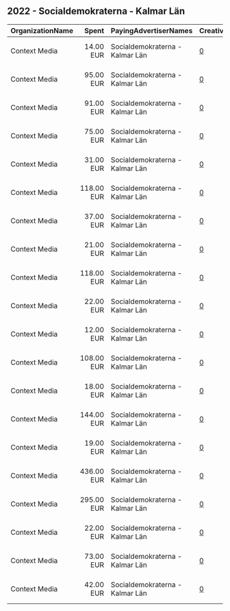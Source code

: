 ## 2022 - Socialdemokraterna - Kalmar Län 
|OrganizationName|Spent|PayingAdvertiserNames|CreativeUrls|Impressions|Genders|AgeBrackets|CountryCodes|BillingAddresses|CandidateBallotInformation|
|:---|---:|:---|:---|---:|:---|:---|:---|:---|:---|
|Context Media|14.00 EUR|Socialdemokraterna - Kalmar Län|[0](https://www.snap.com/political-ads/asset/7fa5d2b35d870cc61e172e95ad1bc91313fb6e842c36c934df39cbf0e7c11900?mediaType=mp4)|2,837||18+|sweden|"Västra Norrlandsgatan 7 ,UMEÅ,90327,SE"||
|Context Media|95.00 EUR|Socialdemokraterna - Kalmar Län|[0](https://www.snap.com/political-ads/asset/9eadc003a70ef9087c5a50ae1bc8fec912d31be992c7af912452825a0fbd48c3?mediaType=mp4)|32,077||17+|sweden|"Västra Norrlandsgatan 7 ,UMEÅ,90327,SE"||
|Context Media|91.00 EUR|Socialdemokraterna - Kalmar Län|[0](https://www.snap.com/political-ads/asset/ef05dbbdfa31bc6d7a2e604fc735d4cb56ca584e77cd074a35c3f965f4136e33?mediaType=mp4)|16,315||18+|sweden|"Västra Norrlandsgatan 7 ,UMEÅ,90327,SE"||
|Context Media|75.00 EUR|Socialdemokraterna - Kalmar Län|[0](https://www.snap.com/political-ads/asset/7fa5d2b35d870cc61e172e95ad1bc91313fb6e842c36c934df39cbf0e7c11900?mediaType=mp4)|12,510||18+|sweden|"Västra Norrlandsgatan 7 ,UMEÅ,90327,SE"||
|Context Media|31.00 EUR|Socialdemokraterna - Kalmar Län|[0](https://www.snap.com/political-ads/asset/adae4ac32b136c9a332a9f1e54b5ed0e6abdcf987a3732450739a095d155e7d9?mediaType=mp4)|12,254||17+|sweden|"Västra Norrlandsgatan 7 ,UMEÅ,90327,SE"||
|Context Media|118.00 EUR|Socialdemokraterna - Kalmar Län|[0](https://www.snap.com/political-ads/asset/7e99959485a61631cbf6032aa0f0804a2e12e8d9504359d85abc54f75d6acfee?mediaType=mp4)|23,070||18+|sweden|"Västra Norrlandsgatan 7 ,UMEÅ,90327,SE"||
|Context Media|37.00 EUR|Socialdemokraterna - Kalmar Län|[0](https://www.snap.com/political-ads/asset/4e46a8329b12637626c88718f873ec3bdfd6fe62f787d6c6fccff6367223963b?mediaType=mp4)|7,099||18+|sweden|"Västra Norrlandsgatan 7 ,UMEÅ,90327,SE"||
|Context Media|21.00 EUR|Socialdemokraterna - Kalmar Län|[0](https://www.snap.com/political-ads/asset/42908a05f84603860e489ce9283dbfc082dbaf1559fb94ddeea57cc41e064225?mediaType=mp4)|3,727||18+|sweden|"Västra Norrlandsgatan 7 ,UMEÅ,90327,SE"||
|Context Media|118.00 EUR|Socialdemokraterna - Kalmar Län|[0](https://www.snap.com/political-ads/asset/1a7a4cbd9b0e314ac71b1847b5d73e4aec499fd9c9419988c4af2042c7a53e02?mediaType=mp4)|36,836||17+|sweden|"Västra Norrlandsgatan 7 ,UMEÅ,90327,SE"||
|Context Media|22.00 EUR|Socialdemokraterna - Kalmar Län|[0](https://www.snap.com/political-ads/asset/28a89556851979dfb488b0095619765b1bdff176f14fbf65d5c4c549b26e403b?mediaType=mp4)|3,490||18+|sweden|"Västra Norrlandsgatan 7 ,UMEÅ,90327,SE"||
|Context Media|12.00 EUR|Socialdemokraterna - Kalmar Län|[0](https://www.snap.com/political-ads/asset/4e46a8329b12637626c88718f873ec3bdfd6fe62f787d6c6fccff6367223963b?mediaType=mp4)|2,700||18+|sweden|"Västra Norrlandsgatan 7 ,UMEÅ,90327,SE"||
|Context Media|108.00 EUR|Socialdemokraterna - Kalmar Län|[0](https://www.snap.com/political-ads/asset/436fddbc241b7368689d9415f0fd43f9775bd7ee2425e72a6b325741c67af62f?mediaType=mp4)|25,263||17+|sweden|"Västra Norrlandsgatan 7 ,UMEÅ,90327,SE"||
|Context Media|18.00 EUR|Socialdemokraterna - Kalmar Län|[0](https://www.snap.com/political-ads/asset/28a89556851979dfb488b0095619765b1bdff176f14fbf65d5c4c549b26e403b?mediaType=mp4)|3,579||18+|sweden|"Västra Norrlandsgatan 7 ,UMEÅ,90327,SE"||
|Context Media|144.00 EUR|Socialdemokraterna - Kalmar Län|[0](https://www.snap.com/political-ads/asset/ef05dbbdfa31bc6d7a2e604fc735d4cb56ca584e77cd074a35c3f965f4136e33?mediaType=mp4)|23,679||18+|sweden|"Västra Norrlandsgatan 7 ,UMEÅ,90327,SE"||
|Context Media|19.00 EUR|Socialdemokraterna - Kalmar Län|[0](https://www.snap.com/political-ads/asset/42908a05f84603860e489ce9283dbfc082dbaf1559fb94ddeea57cc41e064225?mediaType=mp4)|3,970||18+|sweden|"Västra Norrlandsgatan 7 ,UMEÅ,90327,SE"||
|Context Media|436.00 EUR|Socialdemokraterna - Kalmar Län|[0](https://www.snap.com/political-ads/asset/6d667e6be249e759cd021840a7c9f806da1cde7077f05b665892b7a6a74d99cf?mediaType=mp4)|87,051||17+|sweden|"Västra Norrlandsgatan 7 ,UMEÅ,90327,SE"||
|Context Media|295.00 EUR|Socialdemokraterna - Kalmar Län|[0](https://www.snap.com/political-ads/asset/1677870c2acfb4210f6f5775732c1dda0efa39125cf40b4602e9ec2c8456409e?mediaType=mp4)|80,110||17+|sweden|"Västra Norrlandsgatan 7 ,UMEÅ,90327,SE"||
|Context Media|22.00 EUR|Socialdemokraterna - Kalmar Län|[0](https://www.snap.com/political-ads/asset/7e99959485a61631cbf6032aa0f0804a2e12e8d9504359d85abc54f75d6acfee?mediaType=mp4)|3,570||18+|sweden|"Västra Norrlandsgatan 7 ,UMEÅ,90327,SE"||
|Context Media|73.00 EUR|Socialdemokraterna - Kalmar Län|[0](https://www.snap.com/political-ads/asset/786c1f34a7b4bf3279991a0a6ad432beefc3839db28a25a72b30c4d3f6490812?mediaType=mp4)|21,923||17+|sweden|"Västra Norrlandsgatan 7 ,UMEÅ,90327,SE"||
|Context Media|42.00 EUR|Socialdemokraterna - Kalmar Län|[0](https://www.snap.com/political-ads/asset/e3d6b0eeaef132e33ecf1b398dfba98294c0c47e7669e2e0088939242e40186b?mediaType=mp4)|13,217||17+|sweden|"Västra Norrlandsgatan 7 ,UMEÅ,90327,SE"||
